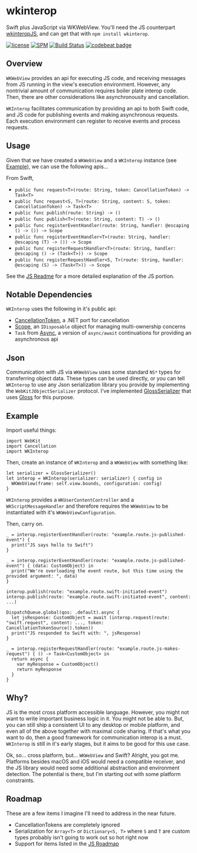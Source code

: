 # wkinterop
Swift plus JavaScript via WKWebView. You'll need the JS counterpart [wkinteropJS](https://github.com/randymarsh77/wkinteropJS), and can get that with `npm install wkinterop`.

[![license](https://img.shields.io/github/license/mashape/apistatus.svg)]()
[![SPM](https://img.shields.io/badge/SPM-compatible-brightgreen.svg)](https://github.com/apple/swift-package-manager)
[![Build Status](https://api.travis-ci.org/randymarsh77/wkinterop.svg?branch=master)](https://travis-ci.org/randymarsh77/wkinterop)
[![codebeat badge](https://codebeat.co/badges/09a0ff65-91c9-48c7-be4a-a48ee1c9a269)](https://codebeat.co/projects/github-com-randymarsh77-wkinterop)

## Overview

`WKWebView` provides an api for executing JS code, and receiving messages from JS running in the view's execution environment. However, any nontrivial amount of communication requires boiler plate interop code. Then, there are other considerations like asynchronousity and cancellation.

`WKInterop` facilitates communication by providing an api to both Swift code, and JS code for publishing events and making asynchronous requests. Each execution environment can register to receive events and process requests.

## Usage

Given that we have created a `WKWebView` and a `WKInterop` instance (see [Example](#example)), we can use the following apis...

From Swift,

- `public func request<T>(route: String, token: CancellationToken) -> Task<T>`
-	`public func request<S, T>(route: String, content: S, token: CancellationToken) -> Task<T>`
-	`public func publish(route: String) -> ()`
- `public func publish<T>(route: String, content: T) -> ()`
- `public func registerEventHandler(route: String, handler: @escaping () -> ()) -> Scope`
-	`public func registerEventHandler<T>(route: String, handler: @escaping (T) -> ()) -> Scope`
-	`public func registerRequestHandler<T>(route: String, handler: @escaping () -> (Task<T>)) -> Scope`
-	`public func registerRequestHandler<S, T>(route: String, handler: @escaping (S) -> (Task<T>)) -> Scope`

See the [JS Readme](https://github.com/randymarsh77/wkinteropJS) for a more detailed explanation of the JS portion.

## Notable Dependencies

`WKInterop` uses the following in it's public api:
- [CancellationToken](https://github.com/randymarsh77/cancellation), a .NET port for cancellation
- [Scope](https://github.com/randymarsh77/scope), an `IDisposable` object for managing multi-ownership concerns
- `Task` from [Async](https://github.com/randymarsh77/async), a version of `async/await` continuations for providing an asynchronous api

## Json

Communication with JS via `WKWebView` uses some standard `NS*` types for transferring object data. These types can be used directly, or you can tell `WKInterop` to use any Json serialization library you provide by implementing the `WebKitJObjectSerializer` protocol. I've implemented [GlossSerializer](https://github.com/randymarsh77/wkinterop-gloss) that uses [Gloss](https://github.com/hkellaway/Gloss) for this purpose.

## Example <a name="example"></a>

Import useful things:
```
import WebKit
import Cancellation
import WKInterop
```

Then, create an instance of `WKInterop` and a `WKWebView` with something like:
```
let serializer = GlossSerializer()
let interop = WKInterop(serializer: serializer) { config in
  WKWebView(frame: self.view.bounds, configuration: config)
}
```
`WKInterop` provides a `WKUserContentController` and a `WKScriptMessageHandler` and therefore requires the `WKWebView` to be instantiated with it's `WKWebViewConfiguration`.

Then, carry on.
```
_ = interop.registerEventHandler(route: "example.route.js-published-event") {
  print("JS says hello to Swift")
}

_ = interop.registerEventHandler(route: "example.route.js-published-event") { (data: CustomObject) in
  print("We're overloading the event route, but this time using the provided argument: ", data)
}

interop.publish(route: "example.route.swift-initiated-event")
interop.publish(route: "example.route.swift-initiated-event", content: ...)

DispatchQueue.global(qos: .default).async {
  let jsResponse: CustomObject = await (interop.request(route: "swift.request", content: ..., token: CancellationTokenSource().token))
  print("JS responded to Swift with: ", jsResponse)
}

_ = interop.registerRequestHandler(route: "example.route.js-makes-request") { () -> Task<CustomObject> in
  return async {
    var myResponse = CustomObject()
    return myResponse
  }
}
```

## Why?

JS is the most cross platform accessible language. However, you might not want to write important business logic in it. You might not be able to. But, you can still ship a consistent UI to any desktop or mobile platform, and even all of the above together with maximal code sharing. If that's what you want to do, then a good framework for communication interop is a must. `WKInterop` is still in it's early stages, but it aims to be good for this use case.

Ok, so... cross platform, but... `WKWebView` and Swift? Alright, you got me. Platforms besides macOS and iOS would need a compatible receiver, and the JS library would need some additional abstraction and environment detection. The potential is there, but I'm starting out with some platform constraints.

## Roadmap

These are a few items I imagine I'll need to address in the near future.

- CancellationTokens are completely ignored
- Serialization for `Array<T>` or `Dictionary<S, T>` where `S` and `T` are custom types probably isn't going to work out so hot right now
- Support for items listed in the [JS Roadmap](https://github.com/randymarsh77/wkinteropJS#roadmap)
